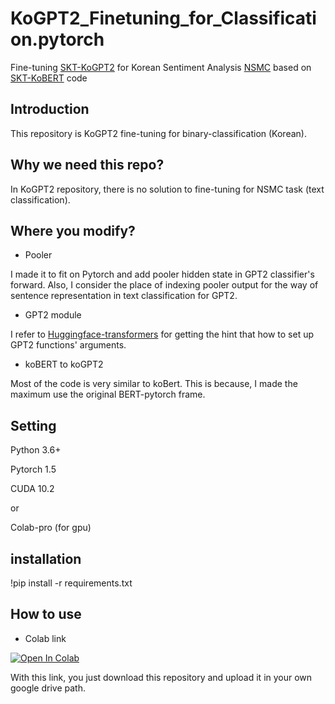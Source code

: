 # KoGPT2_Finetuning_for_Classification.pytorch

Fine-tuning [SKT-KoGPT2](https://github.com/SKT-AI/KoGPT2) for Korean Sentiment Analysis [NSMC](https://github.com/e9t/nsmc) based on [SKT-KoBERT](https://github.com/SKTBrain/KoBERT) code

## Introduction

This repository is KoGPT2 fine-tuning for binary-classification (Korean).  

## Why we need this repo?

In KoGPT2 repository, there is no solution to fine-tuning for NSMC task (text classification). 

## Where you modify?

- Pooler

I made it to fit on Pytorch and add pooler hidden state in GPT2 classifier's forward. Also, I consider the place of 
indexing pooler output for the way of sentence representation in text classification for GPT2.

- GPT2 module 

I refer to [Huggingface-transformers](https://huggingface.co/transformers/) for getting the hint that how to set up
GPT2 functions' arguments. 

- koBERT to koGPT2

Most of the code is very similar to koBert. This is because, I made the maximum use the original BERT-pytorch frame.

## Setting

Python 3.6+

Pytorch 1.5

CUDA 10.2

or

Colab-pro (for gpu)

## installation

!pip install -r requirements.txt

## How to use

- Colab link

[![Open In Colab](https://colab.research.google.com/assets/colab-badge.svg)](https://colab.research.google.com/github/seojaehyung/KoGPT2_Finetuning_for_Classification/blob/master/kogpt2_script/gpt2_text_classification_finetune_torch.ipynb)

With this link, you just download this repository and upload it in your own google drive path. 
